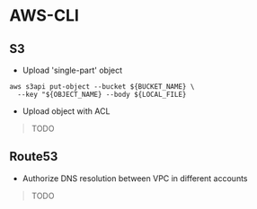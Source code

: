 # AWS-CLI


## S3

* Upload 'single-part' object

```
aws s3api put-object --bucket ${BUCKET_NAME} \
  --key "${OBJECT_NAME} --body ${LOCAL_FILE}
```

* Upload object with ACL

> TODO

## Route53

* Authorize DNS resolution between VPC in different accounts

> TODO
